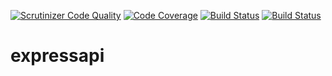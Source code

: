 
[![Scrutinizer Code Quality](https://scrutinizer-ci.com/g/johanhanses/expressapi/badges/quality-score.png?b=master)](https://scrutinizer-ci.com/g/johanhanses/expressapi/?branch=master)
[![Code Coverage](https://scrutinizer-ci.com/g/johanhanses/expressapi/badges/coverage.png?b=master)](https://scrutinizer-ci.com/g/johanhanses/expressapi/?branch=master)
[![Build Status](https://travis-ci.org/johanhanses/expressapi.svg?branch=master)](https://travis-ci.org/johanhanses/expressapi)
[![Build Status](https://scrutinizer-ci.com/g/johanhanses/expressapi/badges/build.png?b=master)](https://scrutinizer-ci.com/g/johanhanses/expressapi/build-status/master)

# expressapi
